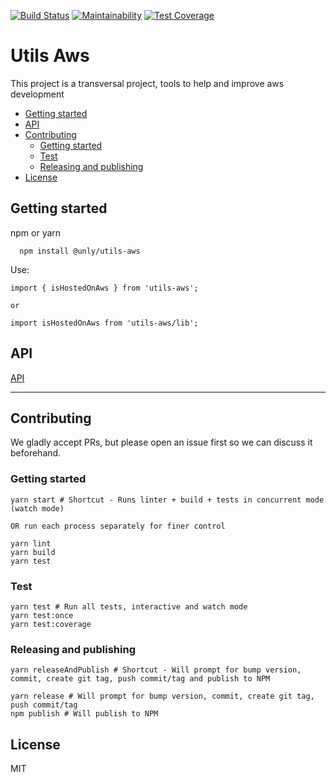 [![Build Status](https://travis-ci.com/UnlyEd/utils-aws.svg?branch=master)](https://travis-ci.com/UnlyEd/utils-aws)
[![Maintainability](https://api.codeclimate.com/v1/badges/d6bf5bfc40cdabba8241/maintainability)](https://codeclimate.com/github/UnlyEd/utils-aws/maintainability)
[![Test Coverage](https://api.codeclimate.com/v1/badges/d6bf5bfc40cdabba8241/test_coverage)](https://codeclimate.com/github/UnlyEd/utils-aws/test_coverage)

# Utils Aws

This project is a transversal project, tools to help and improve aws development

<!-- toc -->

- [Getting started](#getting-started)
- [API](#api)
- [Contributing](#contributing)
  * [Getting started](#getting-started-1)
  * [Test](#test)
  * [Releasing and publishing](#releasing-and-publishing)
- [License](#license)

<!-- tocstop -->

## Getting started

npm or yarn

```
  npm install @unly/utils-aws
```

Use:

```
import { isHostedOnAws } from 'utils-aws';

or

import isHostedOnAws from 'utils-aws/lib';
```

## API

[API](./API.md)

---

## Contributing

We gladly accept PRs, but please open an issue first so we can discuss it beforehand.

### Getting started

```
yarn start # Shortcut - Runs linter + build + tests in concurrent mode (watch mode)

OR run each process separately for finer control

yarn lint
yarn build
yarn test
```

### Test

```
yarn test # Run all tests, interactive and watch mode
yarn test:once
yarn test:coverage
```

### Releasing and publishing

```
yarn releaseAndPublish # Shortcut - Will prompt for bump version, commit, create git tag, push commit/tag and publish to NPM

yarn release # Will prompt for bump version, commit, create git tag, push commit/tag
npm publish # Will publish to NPM
```

## License

MIT

